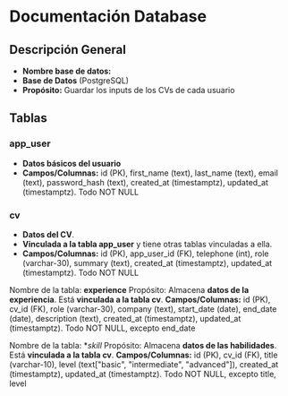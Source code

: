 # Documentación Database

## Descripción General

  - **Nombre base de datos:**
  - **Base de Datos** (PostgreSQL)
  - **Propósito:** Guardar los inputs de los CVs de cada usuario
  

## Tablas

  ### app_user
  
  - **Datos básicos del usuario**  
  - **Campos/Columnas:** id (PK), first_name (text), last_name (text), email (text), password_hash (text), created_at (timestamptz), updated_at (timestamptz). Todo NOT NULL
  
  ### cv
  
  - **Datos del CV**.
  - **Vinculada a la tabla app_user** y tiene otras tablas vinculadas a ella.
  - **Campos/Columnas:** id (PK), app_user_id (FK), telephone (int), role (varchar-30), summary (text), created_at (timestamptz), updated_at (timestamptz). Todo NOT NULL

  Nombre de la tabla: **experience**
  Propósito: Almacena **datos de la experiencia**. Está **vinculada a la tabla cv**.
  **Campos/Columnas:** id (PK), cv_id (FK), role (varchar-30), company (text), start_date (date), end_date (date), description (text), created_at (timestamptz), updated_at (timestamptz). Todo NOT NULL, excepto end_date

  Nombre de la tabla: **skill*
  Propósito: Almacena **datos de las habilidades**. Está **vinculada a la tabla cv**.
  **Campos/Columnas:** id (PK), cv_id (FK), title (varchar-10), level (text["basic", "intermediate", "advanced"]), created_at (timestamptz), updated_at (timestamptz). Todo NOT NULL, excepto title, level

